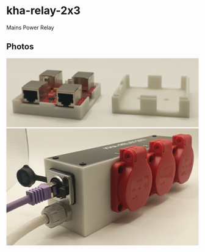 # kha-relay-2x3

Mains Power Relay

## Photos

<img src="kha-relay-2x3-node/kha-relay-2x3-node-photo.jpg" width="800"/>

<img src="kha-relay-2x3-box/kha-relay-2x3-box-photo.jpg" width="800"/>
